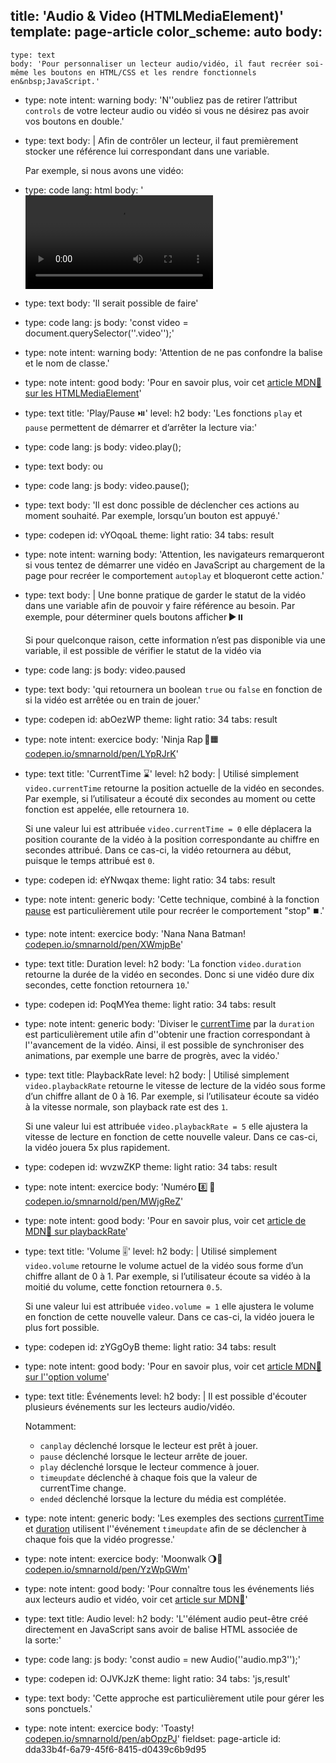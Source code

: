 title: 'Audio & Video (HTMLMediaElement)'
template: page-article
color_scheme: auto
body:
  -
    type: text
    body: 'Pour personnaliser un lecteur audio/vidéo, il faut recréer soi-même les boutons en HTML/CSS et les rendre fonctionnels en&nbsp;JavaScript.'
  -
    type: note
    intent: warning
    body: 'N''oubliez pas de retirer l’attribut `controls` de votre lecteur audio ou vidéo si vous ne désirez pas avoir vos boutons en&nbsp;double.'
  -
    type: text
    body: |
      Afin de contrôler un lecteur, il faut premièrement stocker une référence lui correspondant dans une&nbsp;variable. 
      
      Par exemple, si nous avons une&nbsp;vidéo:
  -
    type: code
    lang: html
    body: '<video src=”video.mp4” class=”video”>'
  -
    type: text
    body: 'Il serait possible de faire'
  -
    type: code
    lang: js
    body: 'const video = document.querySelector(''.video'');'
  -
    type: note
    intent: warning
    body: 'Attention de ne pas confondre la balise et le nom de&nbsp;classe.'
  -
    type: note
    intent: good
    body: 'Pour en savoir plus, voir cet [article MDN🦖 sur les&nbsp;HTMLMediaElement](https://developer.mozilla.org/fr/docs/Web/API/HTMLMediaElement)'
  -
    type: text
    title: 'Play/Pause ⏯️'
    level: h2
    body: 'Les fonctions `play` et `pause` permettent de démarrer et d’arrêter la lecture&nbsp;via:'
  -
    type: code
    lang: js
    body: video.play();
  -
    type: text
    body: ou
  -
    type: code
    lang: js
    body: video.pause();
  -
    type: text
    body: 'Il est donc possible de déclencher ces actions au moment souhaité. Par exemple, lorsqu’un bouton est&nbsp;appuyé.'
  -
    type: codepen
    id: vYOqoaL
    theme: light
    ratio: 34
    tabs: result
  -
    type: note
    intent: warning
    body: 'Attention, les navigateurs remarqueront si vous tentez de démarrer une vidéo en JavaScript au chargement de la page pour recréer le comportement `autoplay` et bloqueront cette&nbsp;action.'
  -
    type: text
    body: |
      Une bonne pratique de garder le statut de la vidéo dans une variable afin de pouvoir y faire référence au besoin. Par exemple, pour déterminer quels boutons&nbsp;afficher&thinsp;▶️⏸️ 
      
      Si pour quelconque raison, cette information n’est pas disponible via une variable, il est possible de vérifier le statut de la vidéo&nbsp;via
  -
    type: code
    lang: js
    body: video.paused
  -
    type: text
    body: 'qui retournera un boolean `true` ou `false` en fonction de si la vidéo est arrêtée ou en train de&nbsp;jouer.'
  -
    type: codepen
    id: abOezWP
    theme: light
    ratio: 34
    tabs: result
  -
    type: note
    intent: exercice
    body: 'Ninja Rap&thinsp;🐢🟧 [codepen.io/smnarnold/pen/LYpRJrK](https://codepen.io/smnarnold/pen/LYpRJrK?editors=0010)'
  -
    type: text
    title: 'CurrentTime ⌛'
    level: h2
    body: |
      Utilisé simplement `video.currentTime` retourne la position actuelle de la vidéo en secondes. Par exemple, si l’utilisateur a écouté dix secondes au moment ou cette fonction est appelée, elle retournera&nbsp;`10`.
      
      Si une valeur lui est attribuée `video.currentTime = 0` elle déplacera la position courante de la vidéo à la position correspondante au chiffre en secondes attribué. Dans ce cas-ci, la vidéo retournera au début, puisque le temps attribué est&nbsp;`0`.
  -
    type: codepen
    id: eYNwqax
    theme: light
    ratio: 34
    tabs: result
  -
    type: note
    intent: generic
    body: 'Cette technique, combiné à la fonction [pause](#playpause) est particulièrement utile pour recréer le comportement&nbsp;"stop"&thinsp;⏹️.'
  -
    type: note
    intent: exercice
    body: 'Nana Nana Batman! [codepen.io/smnarnold/pen/XWmjpBe](https://codepen.io/smnarnold/pen/XWmjpBe?editors=0010)'
  -
    type: text
    title: Duration
    level: h2
    body: 'La fonction `video.duration` retourne la durée de la vidéo en secondes. Donc si une vidéo dure dix secondes, cette fonction retournera&nbsp;`10`.'
  -
    type: codepen
    id: PoqMYea
    theme: light
    ratio: 34
    tabs: result
  -
    type: note
    intent: generic
    body: 'Diviser le [currentTime](#currenttime) par la `duration` est particulièrement utile afin d''obtenir une fraction correspondant à l''avancement de la vidéo. Ainsi, il est possible de synchroniser des animations, par exemple une barre de progrès, avec la&nbsp;vidéo.'
  -
    type: text
    title: PlaybackRate
    level: h2
    body: |
      Utilisé simplement `video.playbackRate` retourne le vitesse de lecture de la vidéo sous forme d’un chiffre allant de 0 à 16. Par exemple, si l’utilisateur écoute sa vidéo à la vitesse normale, son playback rate est des&nbsp;`1`.
      
      Si une valeur lui est attribuée `video.playbackRate = 5` elle ajustera la vitesse de lecture en fonction de cette nouvelle valeur. Dans ce cas-ci, la vidéo jouera 5x plus&nbsp;rapidement.
  -
    type: codepen
    id: wvzwZKP
    theme: light
    ratio: 34
    tabs: result
  -
    type: note
    intent: exercice
    body: 'Numéro&thinsp;8️⃣&thinsp;🦅 [codepen.io/smnarnold/pen/MWjgReZ](https://codepen.io/smnarnold/pen/MWjgReZ?editors=0010)'
  -
    type: note
    intent: good
    body: 'Pour en savoir plus, voir cet [article de MDN🦖 sur playbackRate](https://developer.mozilla.org/en-US/docs/Web/API/HTMLMediaElement/playbackRate)'
  -
    type: text
    title: 'Volume 🎚️'
    level: h2
    body: |
      Utilisé simplement `video.volume` retourne le volume actuel de la vidéo sous forme d’un chiffre allant de 0 à 1. Par exemple, si l’utilisateur écoute sa vidéo à la moitié du volume, cette fonction retournera&nbsp;`0.5`.
      
      Si une valeur lui est attribuée `video.volume = 1` elle ajustera le volume en fonction de cette nouvelle valeur. Dans ce cas-ci, la vidéo jouera le plus fort&nbsp;possible.
  -
    type: codepen
    id: zYGgOyB
    theme: light
    ratio: 34
    tabs: result
  -
    type: note
    intent: good
    body: 'Pour en savoir plus, voir cet [article MDN🦖 sur l''option&nbsp;volume](https://developer.mozilla.org/fr/docs/Web/API/HTMLMediaElement/volume)'
  -
    type: text
    title: Événements
    level: h2
    body: |
      Il est possible d'écouter plusieurs événements sur les lecteurs audio/vidéo. 
      
      Notamment:
      
      - `canplay` déclenché lorsque le lecteur est prêt à&nbsp;jouer.
      - `pause` déclenché lorsque le lecteur arrête de&nbsp;jouer.
      - `play` déclenché lorsque le lecteur commence à&nbsp;jouer.
      - `timeupdate` déclenché à chaque fois que la valeur de currentTime&nbsp;change.
      - `ended` déclenché lorsque la lecture du média est&nbsp;complétée.
  -
    type: note
    intent: generic
    body: 'Les exemples des sections [currentTime](#currenttime) et [duration](#duration) utilisent l''événement `timeupdate` afin de se déclencher à chaque fois que la vidéo&nbsp;progresse.'
  -
    type: note
    intent: exercice
    body: 'Moonwalk&thinsp;🌖🚶 [codepen.io/smnarnold/pen/YzWpGWm](https://codepen.io/smnarnold/pen/YzWpGWm?editors=0010)'
  -
    type: note
    intent: good
    body: 'Pour connaître tous les événements liés aux lecteurs audio et vidéo, voir cet [article sur&nbsp;MDN🦖](https://developer.mozilla.org/fr/docs/Web/Guide/DOM/Events/evenement_medias)'
  -
    type: text
    title: Audio
    level: h2
    body: 'L''élément audio peut-être créé directement en JavaScript sans avoir de balise HTML associée de la&nbsp;sorte:'
  -
    type: code
    lang: js
    body: 'const audio = new Audio(''audio.mp3'');'
  -
    type: codepen
    id: OJVKJzK
    theme: light
    ratio: 34
    tabs: 'js,result'
  -
    type: text
    body: 'Cette approche est  particulièrement utile pour gérer les sons ponctuels.'
  -
    type: note
    intent: exercice
    body: 'Toasty! [codepen.io/smnarnold/pen/abOpzPJ](https://codepen.io/smnarnold/pen/abOpzPJ?editors=001)'
fieldset: page-article
id: dda33b4f-6a79-45f6-8415-d0439c6b9d95
